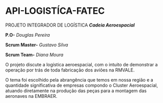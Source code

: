 # API-LOGISTÍCA-FATEC
PROJETO INTEGRADOR DE LOGÍSTICA
***Cadeia Aeroespacial***

**P.O-** *Douglas Pereira*

**Scrum Master-** *Gustavo Silva*

**Scrum Team-** *Diana Moura*


O projeto discute a logística aeroespacial, com o intuito de demonstrar a operação por trás de toda fabricação dos aviões na RMVALE.

O tema foi escolhido pela abrangência que temos em nossa região e a quantidade significativa de empresas compondo o Cluster Aeroespacial, atuando diretamente na produção das peças para a montagem das aeronaves na EMBRAER. 




